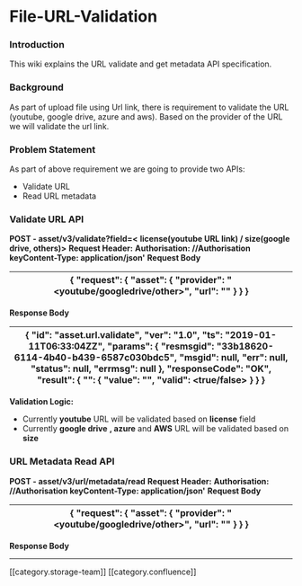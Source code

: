 # File-URL-Validation

### Introduction

This wiki explains the URL validate and get metadata API specification.

### Background

As part of upload file using Url link, there is requirement to validate the URL (youtube, google drive, azure and aws). Based on the provider of the URL we will validate the url link.

### Problem Statement

As part of above requirement we are going to provide two APIs:

* Validate URL
* Read URL metadata

### Validate URL API

**POST - asset/v3/validate?field=<** **license(youtube URL link) / size(google drive, others)>** **Request Header:** **Authorisation: //Authorisation keyContent-Type: application/json'** **Request Body**

| {      "request": {           "asset": {                "provider": "\<youtube/googledrive/other>",                "url": ""           }      } } |
| ------------------------------------------------------------------------------------------------------------------------------------------------- |

**Response Body**

| {      "id": "asset.url.validate",      "ver": "1.0",      "ts": "2019-01-11T06:33:04ZZ",      "params": {           "resmsgid": "33b18620-6114-4b40-b439-6587c030bdc5",           "msgid": null,           "err": null,           "status": null,           "errmsg": null      },      "responseCode": "OK",      "result": {           "": {                "value": "",                "valid": \<true/false>           }      } } |
| -------------------------------------------------------------------------------------------------------------------------------------------------------------------------------------------------------------------------------------------------------------------------------------------------------------------------------------------------------------------------------------------------------------------------------------- |

**Validation Logic:**

* Currently **youtube**  URL will be validated based on **license**  field
* Currently **google drive** **, azure** and  **AWS**  URL will be validated based on  **size**

### URL Metadata Read API

**POST - asset/v3/url/metadata/read** **Request Header:** **Authorisation: //Authorisation keyContent-Type: application/json'** **Request Body**

| {      "request": {           "asset": {                "provider": "\<youtube/googledrive/other>",                "url": ""           }      } } |
| ------------------------------------------------------------------------------------------------------------------------------------------------- |

**Response Body**

***

\[\[category.storage-team]] \[\[category.confluence]]
